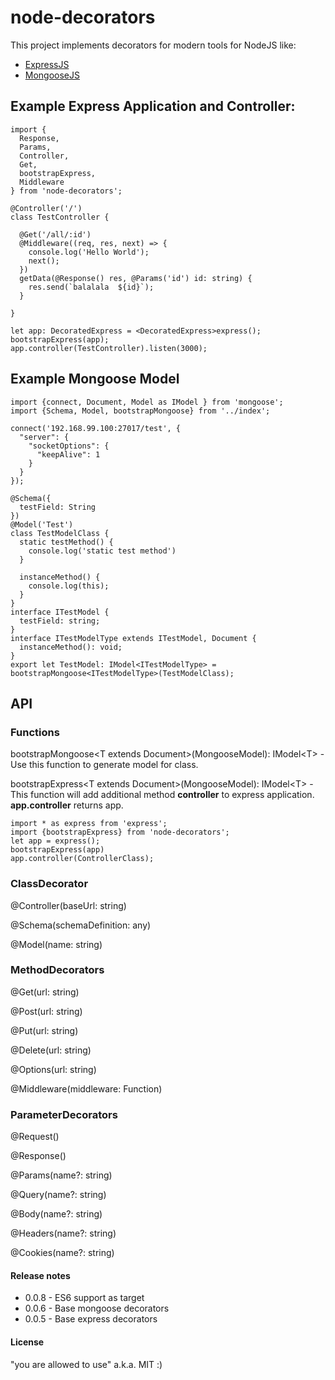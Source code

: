 # node-decorators

This project implements decorators for modern tools for NodeJS like:
- [ExpressJS]
- [MongooseJS]

## Example Express Application and Controller:
```
import {
  Response,
  Params,
  Controller,
  Get,
  bootstrapExpress,
  Middleware
} from 'node-decorators';

@Controller('/')
class TestController {

  @Get('/all/:id')
  @Middleware((req, res, next) => {
    console.log('Hello World');
    next();
  })
  getData(@Response() res, @Params('id') id: string) {
    res.send(`balalala  ${id}`);
  }

}

let app: DecoratedExpress = <DecoratedExpress>express();
bootstrapExpress(app);
app.controller(TestController).listen(3000);
```

## Example Mongoose Model
```
import {connect, Document, Model as IModel } from 'mongoose';
import {Schema, Model, bootstrapMongoose} from '../index';

connect('192.168.99.100:27017/test', {
  "server": {
    "socketOptions": {
      "keepAlive": 1
    }
  }
});

@Schema({
  testField: String
})
@Model('Test')
class TestModelClass {
  static testMethod() {
    console.log('static test method')
  }
  
  instanceMethod() {
    console.log(this);
  }
}
interface ITestModel {
  testField: string;
}
interface ITestModelType extends ITestModel, Document {
  instanceMethod(): void;
}
export let TestModel: IModel<ITestModelType> = bootstrapMongoose<ITestModelType>(TestModelClass);

```

## API

### Functions

bootstrapMongoose\<T extends Document\>(MongooseModel): IModel\<T\> -
Use this function to generate model for class.

bootstrapExpress\<T extends Document\>(MongooseModel): IModel\<T\> - 
This function will add additional method **controller** to express application.
**app.controller** returns app.

```
import * as express from 'express';
import {bootstrapExpress} from 'node-decorators';
let app = express();
bootstrapExpress(app)
app.controller(ControllerClass);
```

### ClassDecorator
@Controller(baseUrl: string)

@Schema(schemaDefinition: any)

@Model(name: string)

### MethodDecorators

@Get(url: string)

@Post(url: string)

@Put(url: string)

@Delete(url: string)

@Options(url: string)

@Middleware(middleware: Function)

### ParameterDecorators

@Request()

@Response()

@Params(name?: string)

@Query(name?: string)

@Body(name?: string)

@Headers(name?: string)

@Cookies(name?: string)

#### Release notes
* 0.0.8 - ES6 support as target
* 0.0.6 - Base mongoose decorators
* 0.0.5 - Base express decorators

#### License
  "you are allowed to use" a.k.a. MIT :)

[ExpressJS]:http://expressjs.com
[MongooseJS]:http://mongoosejs.com
